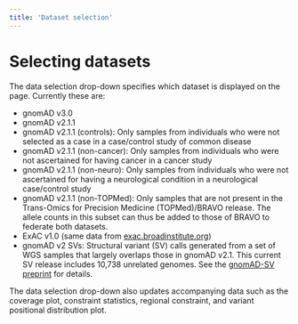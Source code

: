 ```yaml
---
title: 'Dataset selection'
---
```


# Selecting datasets

The data selection drop-down specifies which dataset is displayed on the page. Currently these are:

+ gnomAD v3.0
+ gnomAD v2.1.1
+ gnomAD v2.1.1 (controls): Only samples from individuals who were not selected as a case in a case/control study of common disease
+ gnomAD v2.1.1 (non-cancer): Only samples from individuals who were not ascertained for having cancer in a cancer study
+ gnomAD v2.1.1 (non-neuro): Only samples from individuals who were not ascertained for having a neurological condition in a neurological case/control study
+ gnomAD v2.1.1 (non-TOPMed): Only samples that are not present in the Trans-Omics for Precision Medicine (TOPMed)/BRAVO release. The allele counts in this subset can thus be added to those of BRAVO to federate both datasets.
+ ExAC v1.0 (same data from [exac.broadinstitute.org](http://exac.broadinstitute.org))
+ gnomAD v2 SVs: Structural variant (SV) calls generated from a set of WGS samples that largely overlaps those in gnomAD v2.1. This current SV release includes 10,738 unrelated genomes. See the [gnomAD-SV preprint](https://www.biorxiv.org/content/10.1101/578674v1) for details.

The data selection drop-down also updates accompanying data such as the coverage plot, constraint statistics, regional constraint, and variant positional distribution plot.
